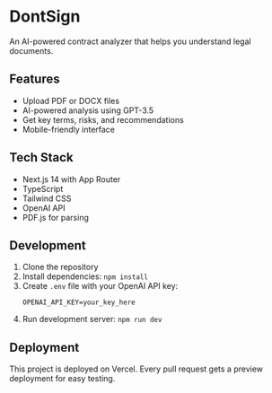 # DontSign

An AI-powered contract analyzer that helps you understand legal documents.

## Features

- Upload PDF or DOCX files
- AI-powered analysis using GPT-3.5
- Get key terms, risks, and recommendations
- Mobile-friendly interface

## Tech Stack

- Next.js 14 with App Router
- TypeScript
- Tailwind CSS
- OpenAI API
- PDF.js for parsing

## Development

1. Clone the repository
2. Install dependencies: `npm install`
3. Create `.env` file with your OpenAI API key:
   ```
   OPENAI_API_KEY=your_key_here
   ```
4. Run development server: `npm run dev`

## Deployment

This project is deployed on Vercel. Every pull request gets a preview deployment for easy testing.